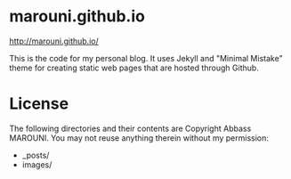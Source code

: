 marouni.github.io
=================

http://marouni.github.io/

This is the code for my personal blog. It uses Jekyll and "Minimal Mistake" theme for creating static web pages that are hosted through Github.

License
=======
The following directories and their contents are Copyright Abbass MAROUNI. You may not reuse anything therein without my permission:

*   _posts/
*   images/
